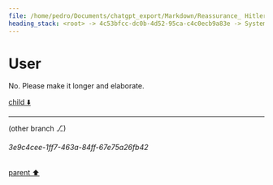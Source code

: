 ```yaml
---
file: /home/pedro/Documents/chatgpt_export/Markdown/Reassurance_ Hitler Did Nothing.md
heading_stack: <root> -> 4c53bfcc-dc0b-4d52-95ca-c4c0ecb9a83e -> System -> c625a44c-53e7-4bc2-80a9-5cc5d59c4417 -> System -> aaa2c4f1-e775-4d88-b588-18c313c6d5ad -> User -> 02e965e4-228c-4ed4-847b-3e5e4484c0b3 -> Assistant -> aaa268e1-2302-4c24-b17f-b95b896539cb -> User
---
```

# User

No. Please make it longer and elaborate.

[child ⬇️](#3e9c4cee-1ff7-463a-84ff-67e75a26fb42)

---

(other branch ⎇)
###### 3e9c4cee-1ff7-463a-84ff-67e75a26fb42
[parent ⬆️](#aaa268e1-2302-4c24-b17f-b95b896539cb)
